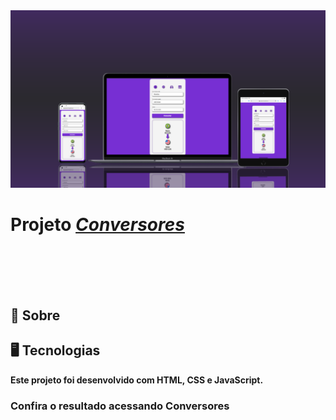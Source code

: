 <img src="./assets/conversores-img.png" alt>

<h1><strong style="font-weight: 700">Projeto<strong> <span style="color:772fd3; font-weight: 700"><u><i>Conversores</i></u></span></h1>
<br>
<br>

<br>
<!-- <ul>
    <h3 >Tecnologias usadas</h3>
    <li><img align="center" alt="Js" height="40" width="50" src="https://raw.githubusercontent.com/devicons/devicon/master/icons/javascript/javascript-plain.svg"></li>
    <li><img align="center" alt="HTML" height="40" width="50" src="https://raw.githubusercontent.com/devicons/devicon/master/icons/html5/html5-original.svg"></li>
    <li><img align="center" alt="CSS" height="40" width="50" src="https://raw.githubusercontent.com/devicons/devicon/master/icons/css3/css3-original.svg"></li>
</ul> -->
<br>



## 📝  Sobre



## 🖥 Tecnologias

Este projeto foi desenvolvido com HTML, CSS e JavaScript.



<h3>Confira o resultado acessando <a>Conversores</a> </h3>
<br>

